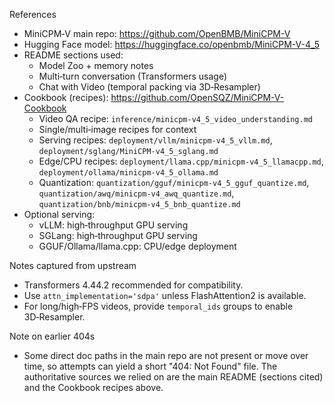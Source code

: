 References

- MiniCPM‑V main repo: https://github.com/OpenBMB/MiniCPM-V
- Hugging Face model: https://huggingface.co/openbmb/MiniCPM-V-4_5
- README sections used:
  - Model Zoo + memory notes
  - Multi‑turn conversation (Transformers usage)
  - Chat with Video (temporal packing via 3D‑Resampler)
- Cookbook (recipes): https://github.com/OpenSQZ/MiniCPM-V-Cookbook
  - Video QA recipe: `inference/minicpm-v4_5_video_understanding.md`
  - Single/multi‑image recipes for context
  - Serving recipes: `deployment/vllm/minicpm-v4_5_vllm.md`, `deployment/sglang/MiniCPM-v4_5_sglang.md`
  - Edge/CPU recipes: `deployment/llama.cpp/minicpm-v4_5_llamacpp.md`, `deployment/ollama/minicpm-v4_5_ollama.md`
  - Quantization: `quantization/gguf/minicpm-v4_5_gguf_quantize.md`, `quantization/awq/minicpm-v4_awq_quantize.md`, `quantization/bnb/minicpm-v4_5_bnb_quantize.md`
- Optional serving:
  - vLLM: high‑throughput GPU serving
  - SGLang: high‑throughput GPU serving
  - GGUF/Ollama/llama.cpp: CPU/edge deployment

Notes captured from upstream

- Transformers 4.44.2 recommended for compatibility.
- Use `attn_implementation='sdpa'` unless FlashAttention2 is available.
- For long/high‑FPS videos, provide `temporal_ids` groups to enable 3D‑Resampler.

Note on earlier 404s

- Some direct doc paths in the main repo are not present or move over time, so attempts can yield a short "404: Not Found" file. The authoritative sources we relied on are the main README (sections cited) and the Cookbook recipes above.
